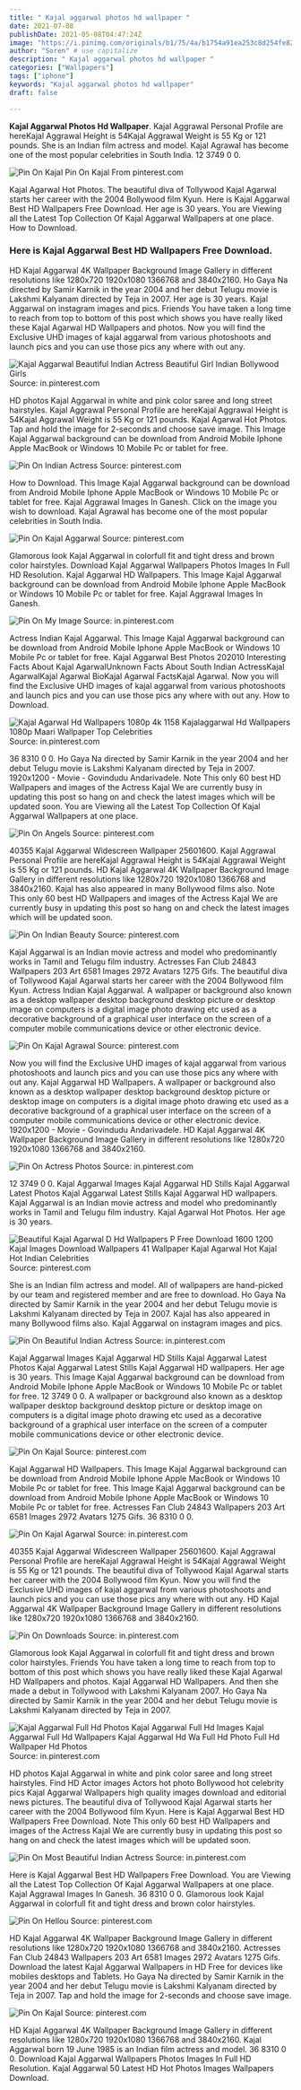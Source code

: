 ```yaml
---
title: " Kajal aggarwal photos hd wallpaper "
date: 2021-07-08
publishDate: 2021-05-08T04:47:24Z
image: "https://i.pinimg.com/originals/b1/75/4a/b1754a91ea253c8d254fe82bb30eed29.jpg"
author: "Soren" # use capitalize
description: " Kajal aggarwal photos hd wallpaper "
categories: ["Wallpapers"]
tags: ["iphone"]
keywords: "Kajal aggarwal photos hd wallpaper"
draft: false

---
```



**Kajal Aggarwal Photos Hd Wallpaper**. Kajal Aggrawal Personal Profile are hereKajal Aggrawal Height is 54Kajal Aggrawal Weight is 55 Kg or 121 pounds. She is an Indian film actress and model. Kajal Agrawal has become one of the most popular celebrities in South India. 12 3749 0 0.

![Pin On Kajal](https://i.pinimg.com/736x/ca/4a/2d/ca4a2d201c5ceb0de1280e6803253bcc.jpg "Pin On Kajal")
Pin On Kajal From pinterest.com


Kajal Agarwal Hot Photos. The beautiful diva of Tollywood Kajal Agarwal starts her career with the 2004 Bollywood film Kyun. Here is Kajal Aggarwal Best HD Wallpapers Free Download. Her age is 30 years. You are Viewing all the Latest Top Collection Of Kajal Aggarwal Wallpapers at one place. How to Download.

### Here is Kajal Aggarwal Best HD Wallpapers Free Download.

HD Kajal Aggarwal 4K Wallpaper Background Image Gallery in different resolutions like 1280x720 1920x1080 1366768 and 3840x2160. Ho Gaya Na directed by Samir Karnik in the year 2004 and her debut Telugu movie is Lakshmi Kalyanam directed by Teja in 2007. Her age is 30 years. Kajal Aggarwal on instagram images and pics. Friends You have taken a long time to reach from top to bottom of this post which shows you have really liked these Kajal Agarwal HD Wallpapers and photos. Now you will find the Exclusive UHD images of kajal aggarwal from various photoshoots and launch pics and you can use those pics any where with out any.


![Kajal Aggarwal Beautiful Indian Actress Beautiful Girl Indian Bollywood Girls](https://i.pinimg.com/originals/b8/64/e5/b864e5e783e6754778e2d79bda736d78.jpg "Kajal Aggarwal Beautiful Indian Actress Beautiful Girl Indian Bollywood Girls")
Source: in.pinterest.com

HD photos Kajal Aggarwal in white and pink color saree and long street hairstyles. Kajal Aggrawal Personal Profile are hereKajal Aggrawal Height is 54Kajal Aggrawal Weight is 55 Kg or 121 pounds. Kajal Agarwal Hot Photos. Tap and hold the image for 2-seconds and choose save image. This Image Kajal Aggarwal background can be download from Android Mobile Iphone Apple MacBook or Windows 10 Mobile Pc or tablet for free.

![Pin On Indian Actress](https://i.pinimg.com/originals/86/3a/54/863a5483ea15da033712c795414c894d.jpg "Pin On Indian Actress")
Source: pinterest.com

How to Download. This Image Kajal Aggarwal background can be download from Android Mobile Iphone Apple MacBook or Windows 10 Mobile Pc or tablet for free. Kajal Aggrawal Images In Ganesh. Click on the image you wish to download. Kajal Agrawal has become one of the most popular celebrities in South India.

![Pin On Kajal Aggarwal](https://i.pinimg.com/originals/65/ef/91/65ef918e0852f6dda4992a146953731d.jpg "Pin On Kajal Aggarwal")
Source: pinterest.com

Glamorous look Kajal Aggarwal in colorfull fit and tight dress and brown color hairstyles. Download Kajal Aggarwal Wallpapers Photos Images In Full HD Resolution. Kajal Aggarwal HD Wallpapers. This Image Kajal Aggarwal background can be download from Android Mobile Iphone Apple MacBook or Windows 10 Mobile Pc or tablet for free. Kajal Aggrawal Images In Ganesh.

![Pin On My Image](https://i.pinimg.com/originals/a7/7d/11/a77d119e3e6d4a71971f2027c6a2d78f.jpg "Pin On My Image")
Source: in.pinterest.com

Actress Indian Kajal Aggarwal. This Image Kajal Aggarwal background can be download from Android Mobile Iphone Apple MacBook or Windows 10 Mobile Pc or tablet for free. Kajal Aggarwal Best Photos 202010 Interesting Facts About Kajal AgarwalUnknown Facts About South Indian ActressKajal AgarwalKajal Agarwal BioKajal Agarwal FactsKajal Agarwal. Now you will find the Exclusive UHD images of kajal aggarwal from various photoshoots and launch pics and you can use those pics any where with out any. How to Download.

![Kajal Agarwal Hd Wallpapers 1080p 4k 1158 Kajalaggarwal Hd Wallpapers 1080p Maari Wallpaper Top Celebrities](https://i.pinimg.com/originals/ef/6d/52/ef6d52e8b80b07e749b1ed56a0d13033.jpg "Kajal Agarwal Hd Wallpapers 1080p 4k 1158 Kajalaggarwal Hd Wallpapers 1080p Maari Wallpaper Top Celebrities")
Source: in.pinterest.com

36 8310 0 0. Ho Gaya Na directed by Samir Karnik in the year 2004 and her debut Telugu movie is Lakshmi Kalyanam directed by Teja in 2007. 1920x1200 - Movie - Govindudu Andarivadele. Note This only 60 best HD Wallpapers and images of the Actress Kajal We are currently busy in updating this post so hang on and check the latest images which will be updated soon. You are Viewing all the Latest Top Collection Of Kajal Aggarwal Wallpapers at one place.

![Pin On Angels](https://i.pinimg.com/originals/76/b3/58/76b358dd34f3f4e95cb38033cb863cd5.jpg "Pin On Angels")
Source: pinterest.com

40355 Kajal Aggarwal Widescreen Wallpaper 25601600. Kajal Aggrawal Personal Profile are hereKajal Aggrawal Height is 54Kajal Aggrawal Weight is 55 Kg or 121 pounds. HD Kajal Aggarwal 4K Wallpaper Background Image Gallery in different resolutions like 1280x720 1920x1080 1366768 and 3840x2160. Kajal has also appeared in many Bollywood films also. Note This only 60 best HD Wallpapers and images of the Actress Kajal We are currently busy in updating this post so hang on and check the latest images which will be updated soon.

![Pin On Indian Beauty](https://i.pinimg.com/originals/01/19/90/0119900a5bcec66ddd2aa7d334dfd00e.jpg "Pin On Indian Beauty")
Source: pinterest.com

Kajal Aggarwal is an Indian movie actress and model who predominantly works in Tamil and Telugu film industry. Actresses Fan Club 24843 Wallpapers 203 Art 6581 Images 2972 Avatars 1275 Gifs. The beautiful diva of Tollywood Kajal Agarwal starts her career with the 2004 Bollywood film Kyun. Actress Indian Kajal Aggarwal. A wallpaper or background also known as a desktop wallpaper desktop background desktop picture or desktop image on computers is a digital image photo drawing etc used as a decorative background of a graphical user interface on the screen of a computer mobile communications device or other electronic device.

![Pin On Kajal Agrawal](https://i.pinimg.com/736x/be/39/bb/be39bb704962b40e7b9cfdfd2d9fcce9.jpg "Pin On Kajal Agrawal")
Source: pinterest.com

Now you will find the Exclusive UHD images of kajal aggarwal from various photoshoots and launch pics and you can use those pics any where with out any. Kajal Aggarwal HD Wallpapers. A wallpaper or background also known as a desktop wallpaper desktop background desktop picture or desktop image on computers is a digital image photo drawing etc used as a decorative background of a graphical user interface on the screen of a computer mobile communications device or other electronic device. 1920x1200 - Movie - Govindudu Andarivadele. HD Kajal Aggarwal 4K Wallpaper Background Image Gallery in different resolutions like 1280x720 1920x1080 1366768 and 3840x2160.

![Pin On Actress Photos](https://i.pinimg.com/originals/cd/0e/32/cd0e32d95875d633eee2206dcdff89ee.jpg "Pin On Actress Photos")
Source: in.pinterest.com

12 3749 0 0. Kajal Aggarwal Images Kajal Aggarwal HD Stills Kajal Aggarwal Latest Photos Kajal Aggarwal Latest Stills Kajal Aggarwal HD wallpapers. Kajal Aggarwal is an Indian movie actress and model who predominantly works in Tamil and Telugu film industry. Kajal Agarwal Hot Photos. Her age is 30 years.

![Beautiful Kajal Agarwal D Hd Wallpapers P Free Download 1600 1200 Kajal Images Download Wallpapers 41 Wallpaper Kajal Agarwal Hot Kajal Hot Indian Celebrities](https://i.pinimg.com/originals/28/bc/f7/28bcf706ea3c0449d18ae3f61dbf80f0.jpg "Beautiful Kajal Agarwal D Hd Wallpapers P Free Download 1600 1200 Kajal Images Download Wallpapers 41 Wallpaper Kajal Agarwal Hot Kajal Hot Indian Celebrities")
Source: pinterest.com

She is an Indian film actress and model. All of wallpapers are hand-picked by our team and registered member and are free to download. Ho Gaya Na directed by Samir Karnik in the year 2004 and her debut Telugu movie is Lakshmi Kalyanam directed by Teja in 2007. Kajal has also appeared in many Bollywood films also. Kajal Aggarwal on instagram images and pics.

![Pin On Beautiful Indian Actress](https://i.pinimg.com/originals/db/d7/78/dbd7788ace6efbfd5a26fbfd3d1c335b.jpg "Pin On Beautiful Indian Actress")
Source: in.pinterest.com

Kajal Aggarwal Images Kajal Aggarwal HD Stills Kajal Aggarwal Latest Photos Kajal Aggarwal Latest Stills Kajal Aggarwal HD wallpapers. Her age is 30 years. This Image Kajal Aggarwal background can be download from Android Mobile Iphone Apple MacBook or Windows 10 Mobile Pc or tablet for free. 12 3749 0 0. A wallpaper or background also known as a desktop wallpaper desktop background desktop picture or desktop image on computers is a digital image photo drawing etc used as a decorative background of a graphical user interface on the screen of a computer mobile communications device or other electronic device.

![Pin On Kajal](https://i.pinimg.com/736x/ca/4a/2d/ca4a2d201c5ceb0de1280e6803253bcc.jpg "Pin On Kajal")
Source: pinterest.com

Kajal Aggarwal HD Wallpapers. This Image Kajal Aggarwal background can be download from Android Mobile Iphone Apple MacBook or Windows 10 Mobile Pc or tablet for free. This Image Kajal Aggarwal background can be download from Android Mobile Iphone Apple MacBook or Windows 10 Mobile Pc or tablet for free. Actresses Fan Club 24843 Wallpapers 203 Art 6581 Images 2972 Avatars 1275 Gifs. 36 8310 0 0.

![Pin On Kajal Agarwal](https://i.pinimg.com/originals/97/ec/0d/97ec0d1e36c2ffc528adc8565ef499f9.jpg "Pin On Kajal Agarwal")
Source: in.pinterest.com

40355 Kajal Aggarwal Widescreen Wallpaper 25601600. Kajal Aggrawal Personal Profile are hereKajal Aggrawal Height is 54Kajal Aggrawal Weight is 55 Kg or 121 pounds. The beautiful diva of Tollywood Kajal Agarwal starts her career with the 2004 Bollywood film Kyun. Now you will find the Exclusive UHD images of kajal aggarwal from various photoshoots and launch pics and you can use those pics any where with out any. HD Kajal Aggarwal 4K Wallpaper Background Image Gallery in different resolutions like 1280x720 1920x1080 1366768 and 3840x2160.

![Pin On Downloads](https://i.pinimg.com/originals/ae/5f/5b/ae5f5b5a368307e5857f43e9a8c23838.jpg "Pin On Downloads")
Source: in.pinterest.com

Glamorous look Kajal Aggarwal in colorfull fit and tight dress and brown color hairstyles. Friends You have taken a long time to reach from top to bottom of this post which shows you have really liked these Kajal Agarwal HD Wallpapers and photos. Kajal Aggarwal HD Wallpapers. And then she made a debut in Tollywood with Lakshmi Kalyanam 2007. Ho Gaya Na directed by Samir Karnik in the year 2004 and her debut Telugu movie is Lakshmi Kalyanam directed by Teja in 2007.

![Kajal Aggarwal Full Hd Photos Kajal Aggarwal Full Hd Images Kajal Aggarwal Full Hd Wallpapers Kajal Aggarwal Hd Wa Full Hd Photo Full Hd Wallpaper Hd Photos](https://i.pinimg.com/originals/88/e0/ea/88e0eac77460497830c436530d3756e1.jpg "Kajal Aggarwal Full Hd Photos Kajal Aggarwal Full Hd Images Kajal Aggarwal Full Hd Wallpapers Kajal Aggarwal Hd Wa Full Hd Photo Full Hd Wallpaper Hd Photos")
Source: in.pinterest.com

HD photos Kajal Aggarwal in white and pink color saree and long street hairstyles. Find HD Actor images Actors hot photo Bollywood hot celebrity pics Kajal Aggarwal Wallpapers high quality images download and editorial news pictures. The beautiful diva of Tollywood Kajal Agarwal starts her career with the 2004 Bollywood film Kyun. Here is Kajal Aggarwal Best HD Wallpapers Free Download. Note This only 60 best HD Wallpapers and images of the Actress Kajal We are currently busy in updating this post so hang on and check the latest images which will be updated soon.

![Pin On Most Beautiful Indian Actress](https://i.pinimg.com/564x/63/2d/e9/632de9d12e9d9c114d55d4590c066aed.jpg "Pin On Most Beautiful Indian Actress")
Source: in.pinterest.com

Here is Kajal Aggarwal Best HD Wallpapers Free Download. You are Viewing all the Latest Top Collection Of Kajal Aggarwal Wallpapers at one place. Kajal Aggrawal Images In Ganesh. 36 8310 0 0. Glamorous look Kajal Aggarwal in colorfull fit and tight dress and brown color hairstyles.

![Pin On Hellou](https://i.pinimg.com/originals/be/0c/44/be0c44bea13f8d67f9e45ced40439310.jpg "Pin On Hellou")
Source: pinterest.com

HD Kajal Aggarwal 4K Wallpaper Background Image Gallery in different resolutions like 1280x720 1920x1080 1366768 and 3840x2160. Actresses Fan Club 24843 Wallpapers 203 Art 6581 Images 2972 Avatars 1275 Gifs. Download the latest Kajal Aggarwal Wallpapers in HD Free for devices like mobiles desktops and Tablets. Ho Gaya Na directed by Samir Karnik in the year 2004 and her debut Telugu movie is Lakshmi Kalyanam directed by Teja in 2007. Tap and hold the image for 2-seconds and choose save image.

![Pin On Kajal](https://i.pinimg.com/originals/b1/75/4a/b1754a91ea253c8d254fe82bb30eed29.jpg "Pin On Kajal")
Source: pinterest.com

HD Kajal Aggarwal 4K Wallpaper Background Image Gallery in different resolutions like 1280x720 1920x1080 1366768 and 3840x2160. Kajal Aggarwal born 19 June 1985 is an Indian film actress and model. 36 8310 0 0. Download Kajal Aggarwal Wallpapers Photos Images In Full HD Resolution. Kajal Aggarwal 50 Latest HD Hot Photos Images Wallpapers Download.

